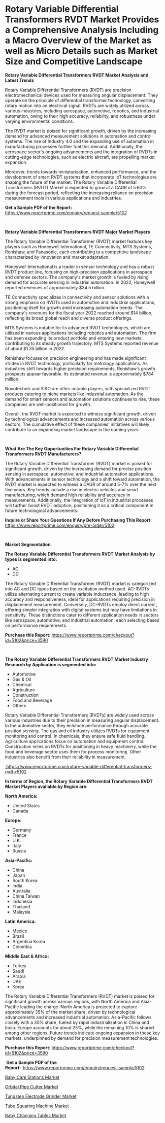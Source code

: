 <p><h1>Rotary Variable Differential Transformers RVDT Market Provides a Comprehensive Analysis Including a Macro Overview of the Market as well as Micro Details such as Market Size and Competitive Landscape</h1></p><p><strong>Rotary Variable Differential Transformers RVDT Market Analysis and Latest Trends</strong></p>
<p><p>Rotary Variable Differential Transformers (RVDT) are precision electromechanical devices used for measuring angular displacement. They operate on the principle of differential transformer technology, converting rotary motion into an electrical signal. RVDTs are widely utilized across various industries, including aerospace, automotive, robotics, and industrial automation, owing to their high accuracy, reliability, and robustness under varying environmental conditions.</p><p>The RVDT market is poised for significant growth, driven by the increasing demand for advanced measurement solutions in automation and control systems. The rise of Industry 4.0 and the expanding use of automation in manufacturing processes further fuel this demand. Additionally, the aerospace sector's ongoing advancements and the integration of RVDTs in cutting-edge technologies, such as electric aircraft, are propelling market expansion.</p><p>Moreover, trends towards miniaturization, enhanced performance, and the development of smart RVDT systems that incorporate IoT technologies are shaping the future of the market. The Rotary Variable Differential Transformers (RVDT) Market is expected to grow at a CAGR of 5.60% during the forecast period, reflecting the increasing reliance on precision measurement tools in various applications and industries.</p></p>
<p><strong>Get a Sample PDF of the Report:&nbsp;</strong> <a href="https://www.reportprime.com/enquiry/request-sample/5102">https://www.reportprime.com/enquiry/request-sample/5102</a></p>
<p>&nbsp;</p>
<p><strong>Rotary Variable Differential Transformers RVDT Major Market Players</strong></p>
<p><p>The Rotary Variable Differential Transformer (RVDT) market features key players such as Honeywell International, TE Connectivity, MTS Systems, Renishaw, and Panasonic, each contributing to a competitive landscape characterized by innovation and market adaptation.</p><p>Honeywell International is a leader in sensor technology and has a robust RVDT product line, focusing on high-precision applications in aerospace and defense sectors. The company's market growth is fueled by rising demand for accurate sensing in industrial automation. In 2022, Honeywell reported revenues of approximately $34.5 billion.</p><p>TE Connectivity specializes in connectivity and sensor solutions with a strong emphasis on RVDTs used in automotive and industrial applications, positioning itself for growth amid increasing automation trends. The company's revenues for the fiscal year 2022 reached around $14 billion, reflecting its broad global reach and diverse product offerings.</p><p>MTS Systems is notable for its advanced RVDT technologies, which are utilized in various applications including robotics and automation. The firm has been expanding its product portfolio and entering new markets, contributing to its steady growth trajectory. MTS Systems reported revenue of about $1.35 billion in 2022.</p><p>Renishaw focuses on precision engineering and has made significant strides in RVDT technology, particularly for metrology applications. As industries shift towards higher precision requirements, Renishaw’s growth prospects appear favorable. Its estimated revenue is approximately $784 million.</p><p>Novotechnik and SIKO are other notable players, with specialized RVDT products catering to niche markets like industrial automation. As the demand for smart sensors and automation solutions continues to rise, these companies are well-positioned for growth.</p><p>Overall, the RVDT market is expected to witness significant growth, driven by technological advancements and increased automation across various sectors. The cumulative effect of these companies' initiatives will likely contribute to an expanding market landscape in the coming years.</p></p>
<p>&nbsp;</p>
<p><strong>What Are The Key Opportunities For Rotary Variable Differential Transformers RVDT Manufacturers?</strong></p>
<p><p>The Rotary Variable Differential Transformer (RVDT) market is poised for significant growth, driven by the increasing demand for precise position sensing in aerospace, automotive, and industrial automation applications. With advancements in sensor technology and a shift toward automation, the RVDT market is expected to witness a CAGR of around 5-7% over the next five years. Key trends include a rise in electric vehicles and smart manufacturing, which demand high reliability and accuracy in measurements. Additionally, the integration of IoT in industrial processes will further boost RVDT adoption, positioning it as a critical component in future technological advancements.</p></p>
<p><strong>Inquire or Share Your Questions If Any Before Purchasing This Report:</strong> <a href="https://www.reportprime.com/enquiry/pre-order/5102">https://www.reportprime.com/enquiry/pre-order/5102</a></p>
<p>&nbsp;</p>
<p><strong>Market Segmentation</strong></p>
<p><strong>The Rotary Variable Differential Transformers RVDT Market Analysis by types is segmented into:</strong></p>
<p><ul><li>AC</li><li>DC</li></ul></p>
<p><p>The Rotary Variable Differential Transformer (RVDT) market is categorized into AC and DC types based on the excitation method used. AC-RVDTs utilize alternating current to create variable inductance, leading to high accuracy and responsiveness, ideal for applications requiring precision in displacement measurement. Conversely, DC-RVDTs employ direct current, offering simpler integration with digital systems but may have limitations in sensitivity. These distinctions cater to different application needs in sectors like aerospace, automotive, and industrial automation, each selecting based on performance requirements.</p></p>
<p><strong>Purchase this Report:&nbsp;</strong><a href="https://www.reportprime.com/checkout?id=5102&price=3590">https://www.reportprime.com/checkout?id=5102&price=3590</a></p>
<p>&nbsp;</p>
<p><strong>The Rotary Variable Differential Transformers RVDT Market Industry Research by Application is segmented into:</strong></p>
<p><ul><li>Automotive</li><li>Gas & Oil</li><li>Chemical</li><li>Agriculture</li><li>Construction</li><li>Food and Beverage</li><li>Others</li></ul></p>
<p><p>Rotary Variable Differential Transformers (RVDTs) are widely used across various industries due to their precision in measuring angular displacement. In the automotive sector, they enhance performance through accurate position sensing. The gas and oil industry utilizes RVDTs for equipment monitoring and control. In chemicals, they ensure safe fluid handling. Agriculture applications focus on automation and equipment control. Construction relies on RVDTs for positioning in heavy machinery, while the food and beverage sector uses them for process monitoring. Other industries also benefit from their reliability in measurement.</p></p>
<p><a href="https://www.reportprime.com/rotary-variable-differential-transformers-rvdt-r5102">&nbsp;https://www.reportprime.com/rotary-variable-differential-transformers-rvdt-r5102</a></p>
<p><strong>In terms of Region, the Rotary Variable Differential Transformers RVDT Market Players available by Region are:</strong></p>
<p>
    <p> <strong> North America: </strong>
        <ul>
            <li>United States</li>
            <li>Canada</li>
        </ul>
        </p> 
    <p> <strong> Europe: </strong>
        <ul>
            <li>Germany</li>
            <li>France</li>
            <li>U.K.</li>
            <li>Italy</li>
            <li>Russia</li>
        </ul>
        </p> 
    <p> <strong> Asia-Pacific: </strong>
        <ul>
            <li>China</li>
            <li>Japan</li>
            <li>South Korea</li>
            <li>India</li>
            <li>Australia</li>
            <li>China Taiwan</li>
            <li>Indonesia</li>
            <li>Thailand</li>
            <li>Malaysia</li>
        </ul>
        </p> 
    <p> <strong> Latin America: </strong>
        <ul>
            <li>Mexico</li>
            <li>Brazil</li>
            <li>Argentina Korea</li>
            <li>Colombia</li>
        </ul>
        </p> 
    <p> <strong> Middle East & Africa: </strong>
        <ul>
            <li>Turkey</li>
            <li>Saudi</li>
            <li>Arabia</li>
            <li>UAE</li>
            <li>Korea</li>
        </ul>
    </p>
    </p>
<p><p>The Rotary Variable Differential Transformers (RVDT) market is poised for significant growth across various regions, with North America and Asia-Pacific leading the charge. North America is projected to capture approximately 35% of the market share, driven by technological advancements and increased industrial automation. Asia-Pacific follows closely with a 30% share, fueled by rapid industrialization in China and India. Europe accounts for about 25%, while the remaining 10% is shared among other regions. Future trends indicate ongoing expansion in these key markets, underpinned by demand for precision measurement technologies.</p></p>
<p><strong>Purchase this Report: </strong><a href="https://www.reportprime.com/checkout?id=5102&price=3590">https://www.reportprime.com/checkout?id=5102&price=3590</a></p>
<p>&nbsp;<strong>Get a Sample PDF of the Report:&nbsp;&nbsp;</strong><a href="https://www.reportprime.com/enquiry/request-sample/5102">https://www.reportprime.com/enquiry/request-sample/5102</a></p>
<p><strong></strong></p>
<p><p><a href="https://issuu.com/reportprime-2/docs/baby-care-stations-market-size-2030_3c508e5f1f4c9a">Baby Care Stations Market</a></p><p><a href="https://www.linkedin.com/pulse/global-orbital-pipe-cutter-industry-types-applications-gsipe?trackingId=JpgtBuhBQc6Lso0%2B5CaJiw%3D%3D">Orbital Pipe Cutter Market</a></p><p><a href="https://www.linkedin.com/pulse/navigating-global-tungsten-electrode-grinder-market-from-ayeqe?trackingId=V8KiysqZR3iZsO30rNfu4g%3D%3D">Tungsten Electrode Grinder Market</a></p><p><a href="https://www.linkedin.com/pulse/global-perspectives-tube-squaring-machine-market-trends-tphie?trackingId=UycLyXcUQ%2BONT%2BvnjacN6Q%3D%3D">Tube Squaring Machine Market</a></p><p><a href="https://issuu.com/reportprime-2/docs/baby-changing-tables-market-size-20_b59c47bcc1412a">Baby Changing Tables Market</a></p></p>